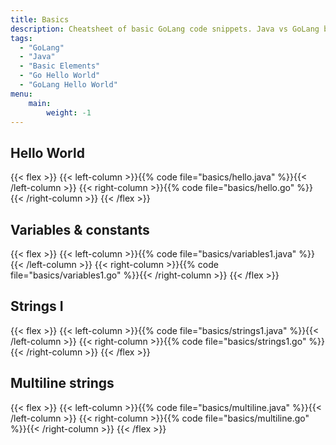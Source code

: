 ```yaml
---
title: Basics
description: Cheatsheet of basic GoLang code snippets. Java vs GoLang basic comparison
tags:
  - "GoLang"
  - "Java"
  - "Basic Elements"
  - "Go Hello World"
  - "GoLang Hello World"
menu: 
    main:
        weight: -1
---
```


## Hello World

{{< flex >}}
{{< left-column >}}{{% code file="basics/hello.java" %}}{{< /left-column >}}
{{< right-column >}}{{% code file="basics/hello.go" %}}{{< /right-column >}}
{{< /flex >}}

## Variables & constants

{{< flex >}}
{{< left-column >}}{{% code file="basics/variables1.java" %}}{{< /left-column >}}
{{< right-column >}}{{% code file="basics/variables1.go" %}}{{< /right-column >}}
{{< /flex >}}

## Strings I

{{< flex >}}
{{< left-column >}}{{% code file="basics/strings1.java" %}}{{< /left-column >}}
{{< right-column >}}{{% code file="basics/strings1.go" %}}{{< /right-column >}}
{{< /flex >}}

## Multiline strings

{{< flex >}}
{{< left-column >}}{{% code file="basics/multiline.java" %}}{{< /left-column >}}
{{< right-column >}}{{% code file="basics/multiline.go" %}}{{< /right-column >}}
{{< /flex >}}